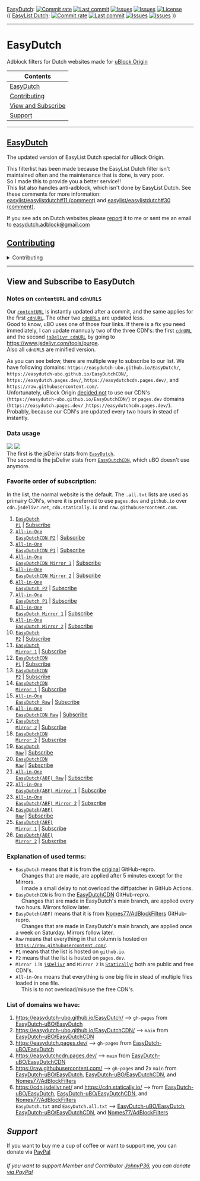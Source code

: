 [EasyDutch](https://github.com/EasyDutch-uBO/EasyDutch):
[![Commit rate](https://img.shields.io/github/commit-activity/y/EasyDutch-uBO/EasyDutch?label=Commits&color=succes)](https://github.com/EasyDutch-uBO/EasyDutch/commits/)
[![Last commit](https://img.shields.io/github/last-commit/EasyDutch-uBO/EasyDutch?label=Last%20commit&color=informational)](https://github.com/EasyDutch-uBO/EasyDutch/commits/)
[![Issues](https://img.shields.io/github/issues/EasyDutch-uBO/EasyDutch?label=Issues&color=red)](https://github.com/EasyDutch-uBO/EasyDutch/issues)
[![Issues](https://img.shields.io/github/issues-closed/EasyDutch-uBO/EasyDutch?color=green&label=Issues)](https://github.com/EasyDutch-uBO/EasyDutch/issues?q=is%3Aissue+is%3Aclosed)
[![License](https://img.shields.io/badge/License-GPLv3-blue.svg?label=License&color=lightgrey)](https://github.com/EasyDutch-uBO/EasyDutch/blob/main/LICENSE) <br>
(( [EasyList Dutch](https://github.com/easylist/easylistdutch/):
[![Commit rate](https://img.shields.io/github/commit-activity/y/easylist/easylistdutch?label=Commits&color=succes&style=plastic)](https://github.com/easylist/easylistdutch/commits/)
[![Last commit](https://img.shields.io/github/last-commit/easylist/easylistdutch?label=Last%20commit&color=informational&style=plastic)](https://github.com/easylist/easylistdutch/commits/master)
[![Issues](https://img.shields.io/github/issues/easylist/easylistdutch?label=Issues&color=red&style=plastic)](https://github.com/easylist/easylistdutch/issues)
[![Issues](https://img.shields.io/github/issues-closed/easylist/easylistdutch?color=green&label=Issues&style=plastic)](https://github.com/easylist/easylistdutch/issues?q=is%3Aissue+is%3Aclosed) ))

***
# EasyDutch
Adblock filters for Dutch websites made for [uBlock Origin](https://github.com/uBlockOrigin/uAssets)

| Contents |
| --- |
| [EasyDutch](#easydutch) |
| [Contributing](#contributing) |
| [View and Subscribe](#view-and-subscribe-to-easydutch) |
| [Support](#support) |
-----
## [EasyDutch](https://github.com/EasyDutch-uBO/EasyDutch)
The updated version of EasyList Dutch special for uBlock Origin. 

This filterlist has been made because the EasyList Dutch filter isn't maintained often and the maintenance that is done, is very poor. <br>
So I made this to provide you a better service!! <br>
This list also handles anti-adblock, which isn't done by EasyList Dutch. See these comments for more information: <br>
[easylist/easylistdutch#11 (comment)](https://github.com/easylist/easylistdutch/issues/11#issuecomment-818864565) and [easylist/easylistdutch#30 (comment)](https://github.com/easylist/easylistdutch/issues/30#issuecomment-1011180477).

If you see ads on Dutch websites please [report](https://github.com/EasyDutch-uBO/EasyDutch/issues/new/choose) it to me or sent me an email to easydutch.adblock@gmail.com <br>

## [Contributing](https://github.com/EasyDutch-uBO/EasyDutch/blob/main/CONTRIBUTING.md)
<details>
<summary>Contributing</summary>

> Important note: </br>
> I, **[@Nomes77](https://github.com/Nomes77)** owner of EasyDutch, prefer simplicity over complexity. So instead of `123geldzaken.nl##[class*="widget_sponsor"]` use `123geldzaken.nl##.widget_sponsor` and `123geldzaken.nl##.widget_sponsorlinks`. And instead of `arenalokaal.nl##[advobject]:upward(.bg-gray-100):has-text(/Uit de krant/i)` just use `arenalokaal.nl##[advobject]:upward(.bg-gray-100)`
> 
> #### Ordering of filters
> 
> New filters must be added on the top of each list.
> 
> The reason is to provide an easy way to check whether a filter is still relevant. The filters at the end of the file will be the oldest filters, and also the most likely to maybe be obsolete.
> 
> Old filters which are confirmed to still be required must be moved to the top of the list.
> 
> #### Issue number association
> 
> **All** added filters must be associated with a formal issue number or date, example:
> 
>     ! https://github.com/EasyDutch-uBO/EasyDutch/issues/3
>     ||data.inertanceretinallaurel.com^
>     ! 2021-04-27
>     ||androidplanet.nl,iphoned.nl##.dynamic-content-native
> 
> This way we know why a filter was added, and how to verify whether an old filter is still needed. The comment line preceding the filter(s) to solve a specific issue should be only a URL to the issue. The issue itself can contains all the details about how the issue was solved, and why it was solved this way, etc.
> 
> #### Commit message
> 
> - Keep it simple, use `A:` for adding a site, `C:` for changing or updating rules, `R:` for removing, and `M:` for moving to other files. 
> - Put here after the site url `spele.nl` (no `https://www.`) 
> - Put after this the issue number. </br>
> Example: `A: spele.nl fix #3` or `C: nu.nl`. The issue itself will contains all the details.
> - If the issue doesn't occur on a homepage, but a subpage please add in the message the full url (like `https://www.website.nl/sub/page.html`)
> 
> #### Hide General
> 
> You may only make General Hiding rules, if it applies to tree or more websites
> *******
> #### What you might do or not do as a contributor
> 
> As a contributor it is **forbidden** to change the following files:
> - `.github` folder 
> - `README.md`
> - `CONTRIBUTING.md`
> - `CODE_OF_CONDUCT.md`
> - `LICENSE`
> 
> The rest you may change.
> 
> Breaching this rule will result in a warning and, if not listening, being banned as contributor!

</details>

***
## View and Subscribe to EasyDutch

### Notes on `contentURL` and `cdnURLS`
Our [`contentURL`](https://github.com/gorhill/uBlock/blob/00fb5f18b2d2d9f91bcefb7adfda8e16b8369132/assets/assets.json#L756) is instantly updated after a commit, and the same applies for the first [`cdnURL`](https://github.com/gorhill/uBlock/blob/00fb5f18b2d2d9f91bcefb7adfda8e16b8369132/assets/assets.json#L758). The other two [`cdnURLs`](https://github.com/gorhill/uBlock/blob/00fb5f18b2d2d9f91bcefb7adfda8e16b8369132/assets/assets.json#L759-L760) are updated less.  <br>
Good to know, uBO uses one of those four links. If there is a fix you need immediately, I can update mannualy two of the three CDN's: the first [`cdnURL`](https://github.com/gorhill/uBlock/blob/eb52d46afa7fc2c55e3c3555e7c7bee8f136473c/assets/assets.json#L758) and the second [`jsDelivr cdnURL`](https://github.com/gorhill/uBlock/blob/eb52d46afa7fc2c55e3c3555e7c7bee8f136473c/assets/assets.json#L759) by going to https://www.jsdelivr.com/tools/purge. <br>
Also all `cdnURLS` are minified version. <br>

As you can see below, there are multiple way to subscribe to our list. We have following domains: `https://easydutch-ubo.github.io/EasyDutch/`, `https://easydutch-ubo.github.io/EasyDutchCDN/`, `https://easydutch.pages.dev/`, `https://easydutchcdn.pages.dev/`, and `https://raw.githubusercontent.com/`. <br>
Unfortunately, uBlock Origin [decided not](https://github.com/gorhill/uBlock/commit/f2dc195576da809cfe134238ae8ad20da5142ea5) to use our CDN's (`https://easydutch-ubo.github.io/EasyDutchCDN/`) or `pages.dev` domains (`https://easydutch.pages.dev/` ,`https://easydutchcdn.pages.dev/`). Probably, because our CDN's are updated every two hours in stead of instantly.

### Data usage
[![](https://data.jsdelivr.com/v1/package/gh/EasyDutch-uBO/EasyDutch/badge)](https://www.jsdelivr.com/package/gh/EasyDutch-uBO/EasyDutch?tab=stats) [![](https://data.jsdelivr.com/v1/package/gh/EasyDutch-uBO/EasyDutchCDN/badge?style=rounded)](https://www.jsdelivr.com/package/gh/EasyDutch-uBO/EasyDutchCDN?tab=stats) <br>
The first is the jsDelivr stats from [`EasyDutch`](https://www.jsdelivr.com/package/gh/EasyDutch-uBO/EasyDutch?tab=stats). <br>
The second is the jsDelivr stats from [`EasyDutchCDN`](https://www.jsdelivr.com/package/gh/EasyDutch-uBO/EasyDutchCDN?tab=stats), which uBO doesn't use anymore. <br>

### Favorite order of subscription:
In the list, the normal website is the default. The `.all.txt` lists are used as primairy CDN's, where it is preferred to use `pages.dev` and `github.io` over `cdn.jsdelivr.net`, `cdn.statically.io` and `raw.githubusercontent.com`.
1. <a target="_blank" rel="noreferrer nofollow" href="https://easydutch-ubo.github.io/EasyDutch/EasyDutch.txt"><code>EasyDutch P1</code></a> | <a target="_blank" rel="noreferrer nofollow" href="https://subscribe.adblockplus.org/?location=https://easydutch-ubo.github.io/EasyDutch/EasyDutch.txt&amp;title=EasyDutch">Subscribe</a></br>
2. <a target="_blank" rel="noreferrer nofollow" href="https://easydutchcdn.pages.dev/EasyDutch.all.txt"><code>All-in-One EasyDutchCDN P2</code></a> | <a target="_blank" rel="noreferrer nofollow" href="https://subscribe.adblockplus.org/?location=https://easydutchcdn.pages.dev/EasyDutch.all.txt&amp;title=EasyDutch">Subscribe</a></br>
3. <a target="_blank" rel="noreferrer nofollow" href="https://easydutch-ubo.github.io/EasyDutchCDN/EasyDutch.all.txt"><code>All-in-One EasyDutchCDN P1</code></a> | <a target="_blank" rel="noreferrer nofollow" href="https://subscribe.adblockplus.org/?location=https://easydutch-ubo.github.io/EasyDutchCDN/EasyDutch.all.txt&amp;title=EasyDutch">Subscribe</a></br>
4. <a target="_blank" rel="noreferrer nofollow" href="https://cdn.jsdelivr.net/gh/EasyDutch-uBO/EasyDutchCDN@main/EasyDutch.all.txt"><code>All-in-One EasyDutchCDN Mirror 1</code></a> | <a target="_blank" rel="noreferrer nofollow" href="https://subscribe.adblockplus.org/?location=https://cdn.jsdelivr.net/gh/EasyDutch-uBO/EasyDutchCDN@main/EasyDutch.all.txt&amp;title=EasyDutch">Subscribe</a></br>
5. <a target="_blank" rel="noreferrer nofollow" href="https://cdn.statically.io/gh/EasyDutch-uBO/EasyDutchCDN/main/EasyDutch.all.txt"><code>All-in-One EasyDutchCDN Mirror 2</code></a> | <a target="_blank" rel="noreferrer nofollow" href="https://subscribe.adblockplus.org/?location=https://cdn.statically.io/gh/EasyDutch-uBO/EasyDutchCDN/main/EasyDutch.all.txt&amp;title=EasyDutch">Subscribe</a></br>
6. <a target="_blank" rel="noreferrer nofollow" href="https://easydutch.pages.dev/EasyDutch.all.txt"><code>All-in-One EasyDutch P2</code></a> | <a target="_blank" rel="noreferrer nofollow" href="https://subscribe.adblockplus.org/?location=https://easydutch.pages.dev/EasyDutch.all.txt&amp;title=EasyDutch">Subscribe</a></br>
7. <a target="_blank" rel="noreferrer nofollow" href="https://easydutch-ubo.github.io/EasyDutch/EasyDutch.all.txt"><code>All-in-One EasyDutch P1</code></a> | <a target="_blank" rel="noreferrer nofollow" href="https://subscribe.adblockplus.org/?location=https://easydutch-ubo.github.io/EasyDutch/EasyDutch.all.txt&amp;title=EasyDutch">Subscribe</a></br>
8. <a target="_blank" rel="noreferrer nofollow" href="https://cdn.jsdelivr.net/gh/EasyDutch-uBO/EasyDutch@gh-pages/EasyDutch.all.txt"><code>All-in-One EasyDutch Mirror 1</code></a> | <a target="_blank" rel="noreferrer nofollow" href="https://subscribe.adblockplus.org/?location=https://cdn.jsdelivr.net/gh/EasyDutch-uBO/EasyDutch@gh-pages/EasyDutch.all.txt&amp;title=EasyDutch">Subscribe</a></br>
9. <a target="_blank" rel="noreferrer nofollow" href="https://cdn.statically.io/gh/EasyDutch-uBO/EasyDutch/gh-pages/EasyDutch.all.txt"><code>All-in-One EasyDutch Mirror 2</code></a> | <a target="_blank" rel="noreferrer nofollow" href="https://subscribe.adblockplus.org/?location=https://cdn.statically.io/gh/EasyDutch-uBO/EasyDutch/gh-pages/EasyDutch.all.txt&amp;title=EasyDutch">Subscribe</a></br>
10. <a target="_blank" rel="noreferrer nofollow" href="https://easydutch.pages.dev/EasyDutch.txt"><code>EasyDutch P2</code></a> | <a target="_blank" rel="noreferrer nofollow" href="https://subscribe.adblockplus.org/?location=https://easydutch.pages.dev/EasyDutch.txt&amp;title=EasyDutch">Subscribe</a></br>
11. <a target="_blank" rel="noreferrer nofollow" href="https://cdn.jsdelivr.net/gh/EasyDutch-uBO/EasyDutch@gh-pages/EasyDutch.txt"><code>EasyDutch Mirror 1</code></a> | <a target="_blank" rel="noreferrer nofollow" href="https://subscribe.adblockplus.org/?location=https://cdn.jsdelivr.net/gh/EasyDutch-uBO/EasyDutch@gh-pages/EasyDutch.txt&amp;title=EasyDutch">Subscribe</a></br>
12. <a target="_blank" rel="noreferrer nofollow" href="https://easydutch-ubo.github.io/EasyDutchCDN/EasyDutch.txt"><code>EasyDutchCDN P1</code></a> | <a target="_blank" rel="noreferrer nofollow" href="https://subscribe.adblockplus.org/?location=https://easydutch-ubo.github.io/EasyDutchCDN/EasyDutch.txt&amp;title=EasyDutch">Subscribe</a></br>
13. <a target="_blank" rel="noreferrer nofollow" href="https://easydutchcdn.pages.dev/EasyDutch.txt"><code>EasyDutchCDN P2</code></a> | <a target="_blank" rel="noreferrer nofollow" href="https://subscribe.adblockplus.org/?location=https://easydutchcdn.pages.dev/EasyDutch.txt&amp;title=EasyDutch">Subscribe</a></br>
14. <a target="_blank" rel="noreferrer nofollow" href="https://cdn.jsdelivr.net/gh/EasyDutch-uBO/EasyDutchCDN@main/EasyDutch.txt"><code>EasyDutchCDN Mirror 1</code></a> | <a target="_blank" rel="noreferrer nofollow" href="https://subscribe.adblockplus.org/?location=https://cdn.jsdelivr.net/gh/EasyDutch-uBO/EasyDutchCDN@main/EasyDutch.txt&amp;title=EasyDutch">Subscribe</a></br>
15. <a target="_blank" rel="noreferrer nofollow" href="https://raw.githubusercontent.com/EasyDutch-uBO/EasyDutch/gh-pages/EasyDutch.all.txt"><code>All-in-One EasyDutch Raw</code></a> | <a target="_blank" rel="noreferrer nofollow" href="https://subscribe.adblockplus.org/?location=https://raw.githubusercontent.com/EasyDutch-uBO/EasyDutch/gh-pages/EasyDutch.all.txt&amp;title=EasyDutch">Subscribe</a></br>
16. <a target="_blank" rel="noreferrer nofollow" href="https://raw.githubusercontent.com/EasyDutch-uBO/EasyDutchCDN/main/EasyDutch.all.txt"><code>All-in-One EasyDutchCDN Raw</code></a> | <a target="_blank" rel="noreferrer nofollow" href="https://subscribe.adblockplus.org/?location=https://raw.githubusercontent.com/EasyDutch-uBO/EasyDutchCDN/main/EasyDutch.all.txt&amp;title=EasyDutch">Subscribe</a></br>
17. <a target="_blank" rel="noreferrer nofollow" href="https://cdn.statically.io/gh/EasyDutch-uBO/EasyDutch/gh-pages/EasyDutch.txt"><code>EasyDutch Mirror 2</code></a> | <a target="_blank" rel="noreferrer nofollow" href="https://subscribe.adblockplus.org/?location=https://cdn.statically.io/gh/EasyDutch-uBO/EasyDutch/gh-pages/EasyDutch.txt&amp;title=EasyDutch">Subscribe</a></br>
18. <a target="_blank" rel="noreferrer nofollow" href="https://cdn.statically.io/gh/EasyDutch-uBO/EasyDutchCDN/main/EasyDutch.txt"><code>EasyDutchCDN Mirror 2</code></a> | <a target="_blank" rel="noreferrer nofollow" href="https://subscribe.adblockplus.org/?location=https://cdn.statically.io/gh/EasyDutch-uBO/EasyDutchCDN/main/EasyDutch.txt&amp;title=EasyDutch">Subscribe</a></br>
19. <a target="_blank" rel="noreferrer nofollow" href="https://raw.githubusercontent.com/EasyDutch-uBO/EasyDutch/gh-pages/EasyDutch.txt"><code>EasyDutch Raw</code></a> | <a target="_blank" rel="noreferrer nofollow" href="https://subscribe.adblockplus.org/?location=https://raw.githubusercontent.com/EasyDutch-uBO/EasyDutch/gh-pages/EasyDutch.txt&amp;title=EasyDutch">Subscribe</a></br>
20. <a target="_blank" rel="noreferrer nofollow" href="https://raw.githubusercontent.com/EasyDutch-uBO/EasyDutchCDN/main/EasyDutch.txt"><code>EasyDutchCDN Raw</code></a> | <a target="_blank" rel="noreferrer nofollow" href="https://subscribe.adblockplus.org/?location=https://raw.githubusercontent.com/EasyDutch-uBO/EasyDutchCDN/main/EasyDutch.txt&amp;title=EasyDutch">Subscribe</a></br>
21. <a target="_blank" rel="noreferrer nofollow" href="https://raw.githubusercontent.com/Nomes77/AdBlockFilters/main/EasyDutch.all.txt"><code>All-in-One EasyDutch(ABF) Raw</code></a> | <a target="_blank" rel="noreferrer nofollow" href="https://subscribe.adblockplus.org/?location=https://raw.githubusercontent.com/Nomes77/AdBlockFilters/main/EasyDutch.all.txt&amp;title=EasyDutch">Subscribe</a></br>
22. <a target="_blank" rel="noreferrer nofollow" href="https://cdn.jsdelivr.net/gh/Nomes77/AdBlockFilters@main/EasyDutch.all.txt"><code>All-in-One EasyDutch(ABF) Mirror 1</code></a> | <a target="_blank" rel="noreferrer nofollow" href="https://subscribe.adblockplus.org/?location=https://cdn.jsdelivr.net/gh/Nomes77/AdBlockFilters@main/EasyDutch.all.txt&amp;title=EasyDutch">Subscribe</a></br>
23. <a target="_blank" rel="noreferrer nofollow" href="https://cdn.statically.io/gh/Nomes77/AdBlockFilters/main/EasyDutch.all.txt"><code>All-in-One EasyDutch(ABF) Mirror 2</code></a> | <a target="_blank" rel="noreferrer nofollow" href="https://subscribe.adblockplus.org/?location=https://cdn.statically.io/gh/Nomes77/AdBlockFilters/main/EasyDutch.all.txt&amp;title=EasyDutch">Subscribe</a></br>
24. <a target="_blank" rel="noreferrer nofollow" href="https://raw.githubusercontent.com/Nomes77/AdBlockFilters/main/EasyDutch.txt"><code>EasyDutch(ABF) Raw</code></a> | <a target="_blank" rel="noreferrer nofollow" href="https://subscribe.adblockplus.org/?location=https://raw.githubusercontent.com/Nomes77/AdBlockFilters/main/EasyDutch.txt&amp;title=EasyDutch">Subscribe</a></br>
25. <a target="_blank" rel="noreferrer nofollow" href="https://cdn.jsdelivr.net/gh/Nomes77/AdBlockFilters@main/EasyDutch.txt"><code>EasyDutch(ABF) Mirror 1</code></a> | <a target="_blank" rel="noreferrer nofollow" href="https://subscribe.adblockplus.org/?location=https://cdn.jsdelivr.net/gh/Nomes77/AdBlockFilters@main/EasyDutch.txt&amp;title=EasyDutch">Subscribe</a></br>
26. <a target="_blank" rel="noreferrer nofollow" href="https://cdn.statically.io/gh/Nomes77/AdBlockFilters/main/EasyDutch.txt"><code>EasyDutch(ABF) Mirror 2</code></a> | <a target="_blank" rel="noreferrer nofollow" href="https://subscribe.adblockplus.org/?location=https://cdn.statically.io/gh/Nomes77/AdBlockFilters/main/EasyDutch.txt&amp;title=EasyDutch">Subscribe</a></br>

### Explanation of used terms: 
- <code>EasyDutch</code> means that it is from the <a target="_blank" rel="noreferrer nofollow" href="https://github.com/EasyDutch-uBO/EasyDutch/tree/gh-pages">original</a> GitHub-repro. <br>
&nbsp;&nbsp;&nbsp; Changes that are made, are applied after 5 minutes except for the Mirrors. <br>
&nbsp;&nbsp;&nbsp; I made a small delay to not overload the diffpatcher in GitHub Actions. <br>
- <code>EasyDutchCDN</code> is from the <a target="_blank" rel="noreferrer nofollow" href="https://github.com/EasyDutch-uBO/EasyDutchCDN">EasyDutchCDN</a> GitHub-repro. <br>
&nbsp;&nbsp;&nbsp; Changes that are made in EasyDutch's main branch, are applied every two hours. Mirrors follow later. <br>
- <code>EasyDutch(ABF)</code> means that it is from <a target="_blank" rel="noreferrer nofollow" href="https://github.com/Nomes77/AdBlockFilters">Nomes77/AdBlockFilters</a> GitHub-repro. <br>
&nbsp;&nbsp;&nbsp; Changes that are made in EasyDutch's main branch, are applied once a week on Saturday. Mirrors follow later. <br>
- <code>Raw</code> means that everything in that column is hosted on <code>https://raw.githubusercontent.com/</code>. <br>
- <code>P1</code> means that the list is hosted on <code>github.io</code>. <br>
- <code>P2</code> means that the list is hosted on <code>pages.dev</code>. <br>
- <code>Mirror 1</code> is <a target="_blank" rel="noreferrer nofollow" href="https://www.jsdelivr.com/"><code>jsDelivr</code></a> and <code>Mirror 2</code> is <a target="_blank" rel="noreferrer nofollow" href="https://statically.io/"><code>Statically</code></a>; both are public and free CDN's. <br>
- <code>All-in-One</code> means that everything is one big file in stead of multiple files loaded in one file. <br>
&nbsp;&nbsp;&nbsp; This is to not overload/misuse the free CDN's. </br>

### List of domains we have:
1. https://easydutch-ubo.github.io/EasyDutch/ --> `gh-pages` from [EasyDutch-uBO/EasyDutch](https://github.com/EasyDutch-uBO/EasyDutch/)
2. https://easydutch-ubo.github.io/EasyDutchCDN/ --> `main` from [EasyDutch-uBO/EasyDutchCDN](https://github.com/EasyDutch-uBO/EasyDutchCDN/)
3. https://easydutch.pages.dev/ --> `gh-pages` from [EasyDutch-uBO/EasyDutch](https://github.com/EasyDutch-uBO/EasyDutch/)
4. https://easydutchcdn.pages.dev/ --> `main` from [EasyDutch-uBO/EasyDutchCDN](https://github.com/EasyDutch-uBO/EasyDutchCDN/)
5. https://raw.githubusercontent.com/ --> `gh-pages` and 2x `main` from [EasyDutch-uBO/EasyDutch](https://github.com/EasyDutch-uBO/EasyDutch/), [EasyDutch-uBO/EasyDutchCDN](https://github.com/EasyDutch-uBO/EasyDutchCDN/), and [Nomes77/AdBlockFilters](https://github.com/Nomes77/AdBlockFilters/)
6. https://cdn.jsdelivr.net/ and https://cdn.statically.io/ --> from [EasyDutch-uBO/EasyDutch](https://github.com/EasyDutch-uBO/EasyDutch/), [EasyDutch-uBO/EasyDutchCDN](https://github.com/EasyDutch-uBO/EasyDutchCDN/), and [Nomes77/AdBlockFilters](https://github.com/Nomes77/AdBlockFilters/) </br>
   `EasyDutch.txt` and `EasyDutch.all.txt` --> [EasyDutch-uBO/EasyDutch](https://github.com/EasyDutch-uBO/EasyDutch/), [EasyDutch-uBO/EasyDutchCDN](https://github.com/EasyDutch-uBO/EasyDutchCDN/), and [Nomes77/AdBlockFilters](https://github.com/Nomes77/AdBlockFilters/)

## *Support*
If you want to buy me a cup of coffee or want to support me, you can donate via [PayPal](https://www.paypal.com/donate/?hosted_button_id=NRARDMBBMV3LC)

###### If you want to support Member *and Contributor* [JohnyP36](https://github.com/JohnyP36), you can donate [via PayPal](https://www.paypal.com/donate?hosted_button_id=8BBT5V55TGVXW) 

